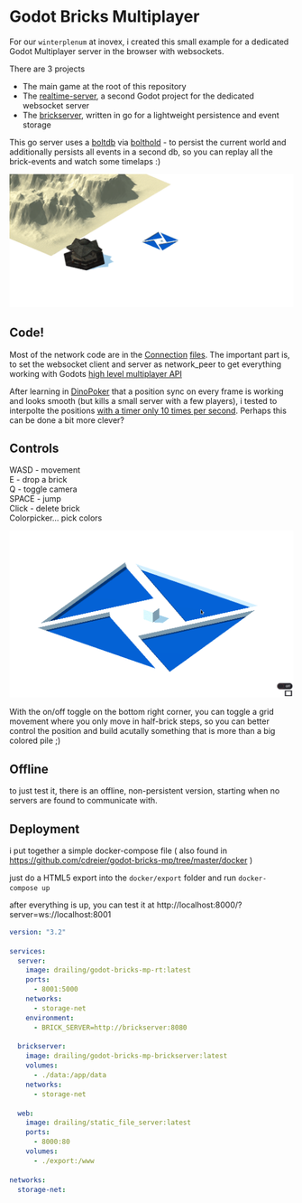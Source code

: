 # Godot Bricks Multiplayer

For our `winterplenum` at inovex, i created this small example for a dedicated Godot Multiplayer server in the browser with websockets.

There are 3 projects

* The main game at the root of this repository
* The [realtime-server](https://github.com/cdreier/godot-bricks-mp/tree/master/realtime-server), a second Godot project for the dedicated websocket server
* The [brickserver](https://github.com/cdreier/godot-bricks-mp/tree/master/brickserver), written in go for a lightweight persistence and event storage

This go server uses a [boltdb](https://github.com/boltdb/bolt) via [bolthold](https://github.com/timshannon/bolthold) - to persist the current world and additionally persists all events in a second db, so you can replay all the brick-events and watch some timelaps :)

![timelaps](https://github.com/cdreier/godot-bricks-mp/blob/master/demo_gifs/plenum-demo.gif?raw=true)

## Code!

Most of the network code are in the [Connection](https://github.com/cdreier/godot-bricks-mp/blob/master/Connection.gd) [files](https://github.com/cdreier/godot-bricks-mp/blob/master/realtime-server/Connection.gd). The important part is, to set the websocket client and server as network_peer to get everything working with Godots [high level multiplayer API](https://docs.godotengine.org/en/stable/tutorials/networking/high_level_multiplayer.html)

After learning in [DinoPoker](https://github.com/cdreier/DinoPoker) that a position sync on every frame is working and looks smooth (but kills a small server with a few players), i tested to interpolte the positions [with a timer only 10 times per second](https://github.com/cdreier/godot-bricks-mp/blob/master/Player.gd#L24). Perhaps this can be done a bit more clever?


## Controls

WASD  - movement  
E     - drop a brick  
Q     - toggle camera  
SPACE - jump  
Click - delete brick  
Colorpicker... pick colors

![basics](https://github.com/cdreier/godot-bricks-mp/blob/master/demo_gifs/godot-bricks-basics.gif?raw=true)

With the on/off toggle on the bottom right corner, you can toggle a grid movement where you only move in half-brick steps, so you can better control the position and build acutally something that is more than a big colored pile ;)

## Offline

to just test it, there is an offline, non-persistent version, starting when no servers are found to communicate with. 

## Deployment

i put together a simple docker-compose file ( also found in https://github.com/cdreier/godot-bricks-mp/tree/master/docker )

just do a HTML5 export into the `docker/export` folder and run `docker-compose up`

after everything is up, you can test it at http://localhost:8000/?server=ws://localhost:8001

```yaml
version: "3.2"

services:
  server:
    image: drailing/godot-bricks-mp-rt:latest
    ports:
      - 8001:5000
    networks:
      - storage-net
    environment:
      - BRICK_SERVER=http://brickserver:8080

  brickserver:
    image: drailing/godot-bricks-mp-brickserver:latest
    volumes:
      - ./data:/app/data
    networks:
      - storage-net

  web:
    image: drailing/static_file_server:latest
    ports:
      - 8000:80
    volumes:
      - ./export:/www

networks:
  storage-net:

```